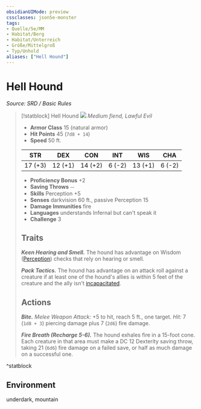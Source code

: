 ```yaml
---
obsidianUIMode: preview
cssclasses: json5e-monster
tags:
- Quelle/5e/MM
- Habitat/Berg
- Habitat/Unterreich
- Größe/Mittelgroß
- Typ/Unhold
aliases: ["Hell Hound"]
---
```

# Hell Hound
*Source: SRD / Basic Rules*  

> [!statblock] Hell Hound
> ![](compendium/bestiary/fiend/token/hell-hound.png#token)
> *Medium fiend, Lawful Evil*
> 
> - **Armor Class** 15  (natural armor)
> - **Hit Points** 45 (`7d8 + 14`)
> - **Speed** 50 ft.
> 
> |STR|DEX|CON|INT|WIS|CHA|
> |:---:|:---:|:---:|:---:|:---:|:---:|
> |17 (+3)|12 (+1)|14 (+2)| 6 (-2)|13 (+1)| 6 (-2)|
> 
> - **Proficiency Bonus** +2
> - **Saving Throws** ⏤
> - **Skills** Perception +5
> - **Senses** darkvision 60 ft., passive Perception 15
> - **Damage Immunities** fire
> - **Languages** understands Infernal but can't speak it
> - **Challenge** 3
> 
> ## Traits
> 
> ***Keen Hearing and Smell.*** The hound has advantage on Wisdom ([Perception](rules/skills.md#Perception)) checks that rely on hearing or smell.
> 
> ***Pack Tactics.*** The hound has advantage on an attack roll against a creature if at least one of the hound's allies is within 5 feet of the creature and the ally isn't [incapacitated](rules/conditions.md#incapacitated).
> 
> ## Actions
> 
> ***Bite.*** *Melee Weapon Attack:* +5 to hit, reach 5 ft., one target. *Hit:* 7 (`1d8 + 3`) piercing damage plus 7 (`2d6`) fire damage.
> 
> ***Fire Breath (Recharge 5-6).*** The hound exhales fire in a 15-foot cone. Each creature in that area must make a DC 12 Dexterity saving throw, taking 21 (`6d6`) fire damage on a failed save, or half as much damage on a successful one.
^statblock

## Environment

underdark, mountain